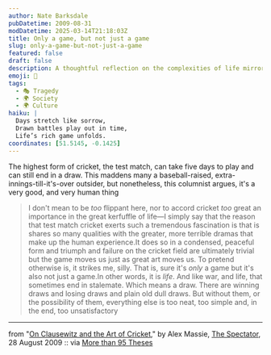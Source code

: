 ```yaml
---
author: Nate Barksdale
pubDatetime: 2009-08-31
modDatetime: 2025-03-14T21:18:03Z
title: Only a game, but not just a game
slug: only-a-game-but-not-just-a-game
featured: false
draft: false
description: A thoughtful reflection on the complexities of life mirrored in the nuances of test match cricket.
emoji: 🏏
tags:
  - 🎭 Tragedy
  - 🌍 Society
  - 🌍 Culture
haiku: |
  Days stretch like sorrow,  
  Drawn battles play out in time,  
  Life’s rich game unfolds.
coordinates: [51.5145, -0.1425]
---
```


The highest form of cricket, the test match, can take five days to play and can still end in a draw. This maddens many a baseball-raised, extra-innings-till-it's-over outsider, but nonetheless, this columnist argues, it's a very good, and very human thing

> I don't mean to be _too_ flippant here, nor to accord cricket _too_ great an importance in the great kerfuffle of life—I simply say that the reason that test match cricket exerts such a tremendous fascination is that is shares so many qualities with the greater, more terrible dramas that make up the human experience.It does so in a condensed, peaceful form and triumph and failure on the cricket field are ultimately trivial but the game moves us just as great art moves us. To pretend otherwise is, it strikes me, silly. That is, sure it's _only_ a game but it's also not just a game.In other words, it is _life_. And like war, and life, that sometimes end in stalemate. Which means a draw. There are winning draws and losing draws and plain old dull draws. But without them, or the possibility of them, everything else is too neat, too simple and, in the end, too unsatisfactory

---

from "[On Clausewitz and the Art of Cricket](https://www.google.com/search?q=%22On%20Clausewitz%20and%20the%20Art%20of%20Cricket%22%20spectator.co.uk)," by Alex Massie, [The Spectator](http://web.archive.org/web/20090903120504/http://www.spectator.co.uk:80/alexmassie/5292426/on-clausewitz-and-the-art-of-cricket.thtml), 28 August 2009 :: via [More than 95 Theses](http://web.archive.org/web/20111012074052/http://ayjay.tumblr.com/post/173828813/i-dont-mean-to-be-too-flippant-here-nor-to)
